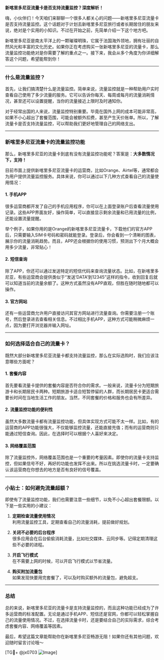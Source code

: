 **新喀里多尼亚流量卡是否支持流量监控？深度解析！**

嗨，小伙伴们！今天咱们来聊聊一个很多人都关心的问题——新喀里多尼亚流量卡是否支持流量监控。这个话题对于计划去新喀里多尼亚旅行或者长期居住的朋友来说，绝对是个实用的小知识。不过在开始之前，先简单介绍一下这个地方吧。

新喀里多尼亚是南太平洋上的一颗璀璨明珠，它属于法国海外领地，拥有壮丽的自然风光和丰富的文化历史。如果你正在考虑购买一张新喀里多尼亚的流量卡，那么流量监控功能绝对是你需要了解的重点之一。接下来，我会从多个角度为你详细解答这个问题，希望能帮到你！

---

### **什么是流量监控？**
首先，让我们搞清楚什么是流量监控。简单来说，流量监控就是一种帮助用户实时查看自己使用了多少流量的服务。它可以告诉你每天、每周或每月的流量消耗情况，甚至还可以设置提醒，当你的流量接近上限时及时通知你。

对于经常出国的人来说，流量监控特别重要。毕竟在国外上网的成本可能非常高，如果不小心超出了套餐范围，可能会被额外扣费，甚至产生天价账单。所以，了解流量卡是否支持流量监控，可以帮助我们更好地管理自己的网络支出。

---

### **新喀里多尼亚流量卡的流量监控功能**
那么，新喀里多尼亚的流量卡到底有没有流量监控功能呢？答案是：**大多数情况下，支持！**

目前市面上提供新喀里多尼亚流量卡的运营商，比如Orange、Airtel等，通常都会为用户提供流量监控服务。具体来说，你可以通过以下几种方式查看自己的流量使用情况：

#### **1. 手机APP**
很多运营商都开发了自己的手机应用程序，你可以在上面登录账户后查看流量使用记录。这些APP界面友好，操作简单，可以直接显示剩余流量和已用流量的比例，还能设置流量提醒。

举个例子，如果你用的是Orange的新喀里多尼亚流量卡，下载他们的官方APP后，只需要输入SIM卡号码和密码就能登录。登录后，你会看到一个清晰的图表，展示你的流量消耗趋势。而且，APP还会根据你的使用习惯，预测出下个月大概会用多少流量，非常贴心！

#### **2. 短信查询**
除了APP，你还可以通过发送特定的短信代码来查询流量状态。比如，在新喀里多尼亚，有些运营商会提供类似于“发送‘DATA’到12345”这样的指令，收到回复后就可以知道当前的流量余额了。这种方式虽然没有APP直观，但胜在随时随地都可以操作。

#### **3. 官方网站**
还有一些运营商允许用户直接访问其官方网站进行流量查询。你需要注册一个账号，然后登录进去查看相关信息。不过相比手机APP，这种方式可能稍微麻烦一点，因为要打开浏览器并输入网址。

---

### **如何选择适合自己的流量卡？**
既然大部分新喀里多尼亚流量卡都支持流量监控，那么在实际选购时，我们应该注意哪些方面呢？

#### **1. 套餐内容**
首先要看流量卡提供的套餐内容是否符合你的需求。一般来说，流量卡分为短期旅游卡和长期居民卡两种。短期旅游卡适合短暂停留的人群，而长期居民卡更适合需要长时间在当地生活工作的朋友。当然，不同套餐的价格和服务也会有所差异。

#### **2. 流量监控功能的便利性**
虽然大多数流量卡都有流量监控功能，但具体实现方式可能不太一样。比如，有的运营商的APP功能很强大，不仅能够监控流量，还能直接充值；而有的运营商则只能通过短信查询。因此，在选择时可以根据个人喜好来决定。

#### **3. 网络覆盖范围**
除了流量监控外，网络覆盖范围也是一个重要的考量因素。即使你的流量卡支持监控，但如果信号不好，再好的功能也发挥不出来。所以在挑选流量卡时，一定要确认该运营商在你想去的地方是否有良好的信号覆盖。

---

### **小贴士：如何避免流量超额？**
即使有了流量监控功能，我们也需要注意一些细节，以免不小心超出套餐限额。以下是一些实用的小建议：

1. **定期检查流量使用情况**  
   利用流量监控工具，定期查看自己的流量消耗，提前做好规划。
   
2. **关闭不必要的后台程序**  
   很多应用会在后台偷偷消耗流量，比如社交媒体、云同步等。记得定期清理这些不必要的进程。

3. **开启飞行模式**  
   在不需要上网的时候，可以开启飞行模式以节省流量。

4. **购买附加流量包**  
   如果发现快要用完套餐了，可以及时购买额外的流量包，避免超支。

---

### **总结**
总的来说，新喀里多尼亚的流量卡是支持流量监控的，而且这种功能已经成为了许多运营商的标准配置。无论是通过手机APP、短信还是官网，你都可以轻松掌握自己的流量使用情况。不过，在选择流量卡时，还是要结合自己的实际需求，综合考虑套餐内容、网络覆盖等因素。

最后，希望这篇文章能帮助你在新喀里多尼亚畅游无阻！如果你还有其他问题，欢迎随时留言讨论哦～ 

[TG💪+ @jx0703 ![Image](https://github.com/user-attachments/assets/dbca1d08-cadb-493c-b0ec-ad6f7a83f270)]